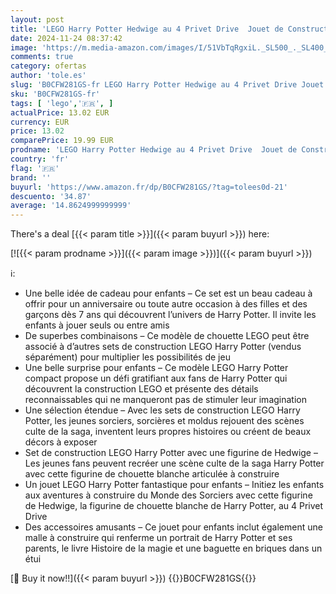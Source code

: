 ```yaml
---
layout: post
title: 'LEGO Harry Potter Hedwige au 4 Privet Drive  Jouet de Construction Fantastique pour Enfants  Figurine de Chouette  Jeu en autonomie  Cadeau Surprise Idéal pour Filles  Garçons et Fans dès 7 Ans 76425'
date: 2024-11-24 08:37:42
image: 'https://m.media-amazon.com/images/I/51VbTqRgxiL._SL500_._SL400_.jpg'
comments: true
category: ofertas
author: 'tole.es'
slug: 'B0CFW281GS-fr LEGO Harry Potter Hedwige au 4 Privet Drive Jouet de...'
sku: 'B0CFW281GS-fr'
tags: [ 'lego','🇫🇷', ]
actualPrice: 13.02 EUR
currency: EUR
price: 13.02
comparePrice: 19.99 EUR
prodname: 'LEGO Harry Potter Hedwige au 4 Privet Drive  Jouet de Construction Fantastique pour Enfants  Figurine de Chouette  Jeu en autonomie  Cadeau Surprise Idéal pour Filles  Garçons et Fans dès 7 Ans 76425'
country: 'fr'
flag: '🇫🇷'
brand: ''
buyurl: 'https://www.amazon.fr/dp/B0CFW281GS/?tag=tolees0d-21'
descuento: '34.87'
average: '14.8624999999999'
---
```


There's a deal [{{< param title >}}]({{< param buyurl >}})  here:

[![{{< param prodname >}}]({{< param image >}})]({{< param buyurl >}})

ℹ️:

- Une belle idée de cadeau pour enfants – Ce set est un beau cadeau à offrir pour un anniversaire ou toute autre occasion à des filles et des garçons dès 7 ans qui découvrent l’univers de Harry Potter. Il invite les enfants à jouer seuls ou entre amis
- De superbes combinaisons – Ce modèle de chouette LEGO peut être associé à d’autres sets de construction LEGO Harry Potter (vendus séparément) pour multiplier les possibilités de jeu
- Une belle surprise pour enfants – Ce modèle LEGO Harry Potter compact propose un défi gratifiant aux fans de Harry Potter qui découvrent la construction LEGO et présente des détails reconnaissables qui ne manqueront pas de stimuler leur imagination
- Une sélection étendue – Avec les sets de construction LEGO Harry Potter, les jeunes sorciers, sorcières et moldus rejouent des scènes culte de la saga, inventent leurs propres histoires ou créent de beaux décors à exposer
- Set de construction LEGO Harry Potter avec une figurine de Hedwige – Les jeunes fans peuvent recréer une scène culte de la saga Harry Potter avec cette figurine de chouette blanche articulée à construire
- Un jouet LEGO Harry Potter fantastique pour enfants – Initiez les enfants aux aventures à construire du Monde des Sorciers avec cette figurine de Hedwige, la figurine de chouette blanche de Harry Potter, au 4 Privet Drive
- Des accessoires amusants – Ce jouet pour enfants inclut également une malle à construire qui renferme un portrait de Harry Potter et ses parents, le livre Histoire de la magie et une baguette en briques dans un étui

[🛒 Buy it now!!]({{< param buyurl >}})
{{<world>}}B0CFW281GS{{</world>}}
